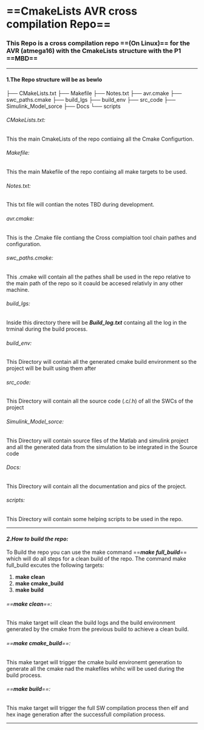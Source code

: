 # ==**CmakeLists AVR cross compilation Repo**==

### This Repo is a cross compilation repo ==(On Linux)== for the AVR (atmega16) with the CmakeLists structure with the P1 ==MBD==
****
#### **1.The Repo structure will be as bewlo**

├── CMakeLists.txt
├── Makefile
├── Notes.txt
├── avr.cmake
├── swc_paths.cmake
├── build_lgs
├── build_env
├── src_code
├── Simulink_Model_sorce
├── Docs
└── scripts

###### CMakeLists.txt:
This the main CmakeLists of the repo contiaing all the Cmake Configurtion. 
###### Makefile:
This the main Makefile of the repo contiaing all make targets to be used.  
###### Notes.txt:
This txt file will contian the notes TBD during development.
###### avr.cmake:
This is the .Cmake file contiang the Cross compialtion tool chain pathes and configuration.
###### swc_paths.cmake:
This .cmake will contain all the pathes shall be used in the repo relative to the main path of the repo so it coauld be accesed relativly in any other machine.
###### build_lgs:
Inside this directory there will be ***Build_log.txt*** containg all the log in the trminal during the build process. 
###### build_env:
This Directory will contain all the generated cmake build environment so the project will be built using them after  
###### src_code:
This Directory will contain all the source code (.c/.h) of all the SWCs of the project
###### Simulink_Model_sorce:
This Directory will contain source files of the Matlab and simulink project and all the generated data from the simulation to be integrated in the Source code 
###### Docs:
This Directory will contain all the documentation and pics of the project.
###### scripts:
This Directory will contain some helping scripts to be used in the repo.

*******
#### ***2.How to build the repo:***
To Build the repo you can use the make command ==***make full_build***== which will do all steps for a clean build of the repo.
The command make full_build excutes the following targets:

1. **make clean**
2. **make cmake_build**
3. **make build**

###### ==**make clean**==: 
This make target will clean the build logs and the build environment generated by the cmake from the previous build to achieve a clean build.

###### ==**make cmake_build**==:
This make target will trigger the cmake build environemt generation to generate all the cmake nad the makefiles whihc will be used during the build process.

###### ==**make build**==: 
This make target will trigger the full SW compilation process then elf and hex inage generation after the successfull compilation process.

****
